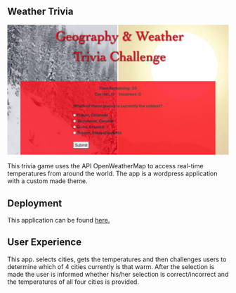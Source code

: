 ## Weather Trivia


![alt text][logo]


[logo]: https://github.com/mattkrebs2000/wordpressweathertrivia/blob/master/coverimage.png

This trivia game uses the API OpenWeatherMap to access real-time temperatures from around the world. The app is a wordpress application with a custom made theme. 

## Deployment 

This application can be found [here.](https://polar-mesa-76312.herokuapp.com/)

## User Experience
This app. selects cities, gets the temperatures and then challenges users to determine which of 4 cities currently is that warm. After the selection is made the user is informed whether his/her selection is correct/incorrect and the temperatures of all four cities is provided. 


